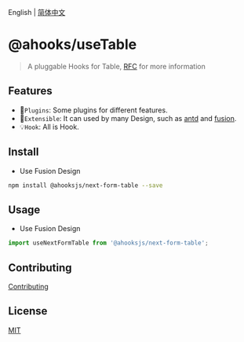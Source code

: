 English | [简体中文](https://github.com/ahooksjs/useTable/blob/master/README.zh-CN.md)

# @ahooks/useTable

> A pluggable Hooks for Table, [RFC](https://github.com/alibaba/hooks/issues/465) for more information

## Features

- 🔗`Plugins`: Some plugins for different features.
- 🚀`Extensible`: It can used by many Design, such as [antd](https://ant.design/) and [fusion](https://fusion.design/).
- 💡`Hook`: All is Hook.

## Install

- Use Fusion Design

```sh
npm install @ahooksjs/next-form-table --save
```

## Usage

- Use Fusion Design

```js
import useNextFormTable from '@ahooksjs/next-form-table';
```

## Contributing

[Contributing](./CONTRIBUTING.md)

## License

[MIT](./LICENSE)
